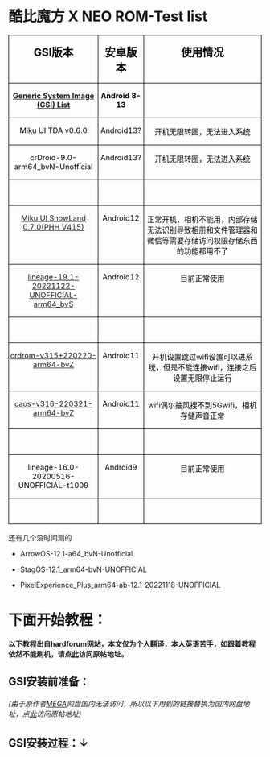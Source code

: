 # 酷比魔方 X NEO ROM-Test list

<table class="MsoNormalTable" border="1" cellspacing="0" cellpadding="0" style="border-collapse:collapse;border:none;mso-border-alt:solid windowtext .5pt;
 mso-padding-alt:0cm 1.5pt 0cm 1.5pt;mso-border-insideh:.5pt solid windowtext;
 mso-border-insidev:.5pt solid windowtext">
 <tbody><tr style="mso-yfti-irow:0;mso-yfti-firstrow:yes;height:18.35pt">
  <td valign="top" style="border:solid windowtext 1.0pt;mso-border-alt:solid windowtext .5pt;
  padding:0cm 1.5pt 0cm 1.5pt;height:18.35pt">
  <p class="MsoNormal" align="center" style="text-align:center;mso-layout-grid-align:
  none;text-autospace:none"><b><span lang="EN-US" style="font-size:16.0pt;
  mso-ascii-font-family:等线;mso-fareast-font-family:等线;mso-bidi-font-family:
  等线;color:black;mso-font-kerning:0pt">GSI</span></b><b><span style="font-size:
  16.0pt;mso-ascii-font-family:等线;mso-fareast-font-family:等线;mso-bidi-font-family:
  等线;color:black;mso-font-kerning:0pt">版本<span lang="EN-US"><o:p></o:p></span></span></b></p>
  </td>
  <td valign="top" style="border:solid windowtext 1.0pt;border-left:none;
  mso-border-left-alt:solid windowtext .5pt;mso-border-alt:solid windowtext .5pt;
  padding:0cm 1.5pt 0cm 1.5pt;height:18.35pt">
  <p class="MsoNormal" align="center" style="text-align:center;mso-layout-grid-align:
  none;text-autospace:none"><span class="GramE"><b><span style="font-size:16.0pt;
  mso-ascii-font-family:等线;mso-fareast-font-family:等线;mso-bidi-font-family:
  等线;color:black;mso-font-kerning:0pt">安卓版本</span></b></span><b><span lang="EN-US" style="font-size:16.0pt;mso-ascii-font-family:等线;mso-fareast-font-family:
  等线;mso-bidi-font-family:等线;color:black;mso-font-kerning:0pt"><o:p></o:p></span></b></p>
  </td>
  <td valign="top" style="border:solid windowtext 1.0pt;border-left:none;
  mso-border-left-alt:solid windowtext .5pt;mso-border-alt:solid windowtext .5pt;
  padding:0cm 1.5pt 0cm 1.5pt;height:18.35pt">
  <p class="MsoNormal" align="center" style="text-align:center;mso-layout-grid-align:
  none;text-autospace:none"><b><span style="font-size:16.0pt;mso-ascii-font-family:
  等线;mso-fareast-font-family:等线;mso-bidi-font-family:等线;color:black;mso-font-kerning:
  0pt">使用情况<span lang="EN-US"><o:p></o:p></span></span></b></p>
  </td>
 </tr>
 <tr style="mso-yfti-irow:1;height:18.0pt">
  <td valign="top" style="border:solid windowtext 1.0pt;border-top:none;
  mso-border-top-alt:solid windowtext .5pt;mso-border-alt:solid windowtext .5pt;
  padding:0cm 1.5pt 0cm 1.5pt;height:18.0pt">
  <p class="MsoNormal" align="center" style="text-align:center;mso-layout-grid-align:
  none;text-autospace:none"><span lang="EN-US"><a href="https://github.com/phhusson/treble_experimentations/wiki/Generic-System-Image-%28GSI%29-list"><b><span style="font-size:11.0pt;mso-ascii-font-family:等线;mso-fareast-font-family:
  等线;mso-bidi-font-family:等线;mso-font-kerning:0pt">Generic System Image (GSI)
  List</span></b></a></span><b><span lang="EN-US" style="font-size:16.0pt;
  mso-ascii-font-family:等线;mso-fareast-font-family:等线;mso-bidi-font-family:
  等线;color:black;mso-font-kerning:0pt"><o:p></o:p></span></b></p>
  </td>
  <td valign="top" style="border-top:none;border-left:none;border-bottom:solid windowtext 1.0pt;
  border-right:solid windowtext 1.0pt;mso-border-top-alt:solid windowtext .5pt;
  mso-border-left-alt:solid windowtext .5pt;mso-border-alt:solid windowtext .5pt;
  padding:0cm 1.5pt 0cm 1.5pt;height:18.0pt">
  <p class="MsoNormal" align="center" style="text-align:center;mso-layout-grid-align:
  none;text-autospace:none"><b><span lang="EN-US" style="font-size:11.0pt;
  mso-ascii-font-family:等线;mso-fareast-font-family:等线;mso-bidi-font-family:
  等线;color:black;mso-font-kerning:0pt">Android 8-13<o:p></o:p></span></b></p>
  </td>
  <td valign="top" style="border-top:none;border-left:none;border-bottom:solid windowtext 1.0pt;
  border-right:solid windowtext 1.0pt;mso-border-top-alt:solid windowtext .5pt;
  mso-border-left-alt:solid windowtext .5pt;mso-border-alt:solid windowtext .5pt;
  padding:0cm 1.5pt 0cm 1.5pt;height:18.0pt">
  <p class="MsoNormal" align="center" style="text-align:center;mso-layout-grid-align:
  none;text-autospace:none"><b><span lang="EN-US" style="font-size:16.0pt;
  mso-ascii-font-family:等线;mso-fareast-font-family:等线;mso-bidi-font-family:
  等线;color:black;mso-font-kerning:0pt"><o:p>&nbsp;</o:p></span></b></p>
  </td>
 </tr>
 <tr style="mso-yfti-irow:2;height:18.0pt">
  <td valign="top" style="border:solid windowtext 1.0pt;border-top:none;
  mso-border-top-alt:solid windowtext .5pt;mso-border-alt:solid windowtext .5pt;
  padding:0cm 1.5pt 0cm 1.5pt;height:18.0pt">
  <p class="MsoNormal" align="center" style="text-align:center;mso-layout-grid-align:
  none;text-autospace:none"><span class="SpellE"><span lang="EN-US" style="font-size:11.0pt;mso-ascii-font-family:等线;mso-fareast-font-family:
  等线;mso-bidi-font-family:等线;color:black;mso-font-kerning:0pt">Miku</span></span><span lang="EN-US" style="font-size:11.0pt;mso-ascii-font-family:等线;mso-fareast-font-family:
  等线;mso-bidi-font-family:等线;color:black;mso-font-kerning:0pt"> UI TDA v0.6.0<o:p></o:p></span></p>
  </td>
  <td valign="top" style="border-top:none;border-left:none;border-bottom:solid windowtext 1.0pt;
  border-right:solid windowtext 1.0pt;mso-border-top-alt:solid windowtext .5pt;
  mso-border-left-alt:solid windowtext .5pt;mso-border-alt:solid windowtext .5pt;
  padding:0cm 1.5pt 0cm 1.5pt;height:18.0pt">
  <p class="MsoNormal" align="center" style="text-align:center;mso-layout-grid-align:
  none;text-autospace:none"><span lang="EN-US" style="font-size:11.0pt;
  mso-ascii-font-family:等线;mso-fareast-font-family:等线;mso-bidi-font-family:
  等线;color:black;mso-font-kerning:0pt">Android13?<o:p></o:p></span></p>
  </td>
  <td valign="top" style="border-top:none;border-left:none;border-bottom:solid windowtext 1.0pt;
  border-right:solid windowtext 1.0pt;mso-border-top-alt:solid windowtext .5pt;
  mso-border-left-alt:solid windowtext .5pt;mso-border-alt:solid windowtext .5pt;
  padding:0cm 1.5pt 0cm 1.5pt;height:18.0pt">
  <p class="MsoNormal" align="center" style="text-align:center;mso-layout-grid-align:
  none;text-autospace:none"><span style="font-size:11.0pt;mso-ascii-font-family:
  等线;mso-fareast-font-family:等线;mso-bidi-font-family:等线;color:black;mso-font-kerning:
  0pt">开机无限转圈，无法进入系统<span lang="EN-US"><o:p></o:p></span></span></p>
  </td>
 </tr>
 <tr style="mso-yfti-irow:3;height:18.0pt">
  <td valign="top" style="border:solid windowtext 1.0pt;border-top:none;
  mso-border-top-alt:solid windowtext .5pt;mso-border-alt:solid windowtext .5pt;
  padding:0cm 1.5pt 0cm 1.5pt;height:18.0pt">
  <p class="MsoNormal" align="center" style="text-align:center;mso-layout-grid-align:
  none;text-autospace:none"><span lang="EN-US" style="font-size:11.0pt;
  mso-ascii-font-family:等线;mso-fareast-font-family:等线;mso-bidi-font-family:
  等线;color:black;mso-font-kerning:0pt">crDroid-9.0-arm64_bvN-Unofficial<o:p></o:p></span></p>
  </td>
  <td valign="top" style="border-top:none;border-left:none;border-bottom:solid windowtext 1.0pt;
  border-right:solid windowtext 1.0pt;mso-border-top-alt:solid windowtext .5pt;
  mso-border-left-alt:solid windowtext .5pt;mso-border-alt:solid windowtext .5pt;
  padding:0cm 1.5pt 0cm 1.5pt;height:18.0pt">
  <p class="MsoNormal" align="center" style="text-align:center;mso-layout-grid-align:
  none;text-autospace:none"><span lang="EN-US" style="font-size:11.0pt;
  mso-ascii-font-family:等线;mso-fareast-font-family:等线;mso-bidi-font-family:
  等线;color:black;mso-font-kerning:0pt">Android13?<o:p></o:p></span></p>
  </td>
  <td valign="top" style="border-top:none;border-left:none;border-bottom:solid windowtext 1.0pt;
  border-right:solid windowtext 1.0pt;mso-border-top-alt:solid windowtext .5pt;
  mso-border-left-alt:solid windowtext .5pt;mso-border-alt:solid windowtext .5pt;
  padding:0cm 1.5pt 0cm 1.5pt;height:18.0pt">
  <p class="MsoNormal" align="center" style="text-align:center;mso-layout-grid-align:
  none;text-autospace:none"><span style="font-size:11.0pt;mso-ascii-font-family:
  等线;mso-fareast-font-family:等线;mso-bidi-font-family:等线;color:black;mso-font-kerning:
  0pt">开机无限转圈，无法进入系统<span lang="EN-US"><o:p></o:p></span></span></p>
  </td>
 </tr>
 <tr style="mso-yfti-irow:4;height:18.0pt">
  <td valign="top" style="border:solid windowtext 1.0pt;border-top:none;
  mso-border-top-alt:solid windowtext .5pt;mso-border-alt:solid windowtext .5pt;
  padding:0cm 1.5pt 0cm 1.5pt;height:18.0pt">
  <p class="MsoNormal" align="center" style="text-align:center;mso-layout-grid-align:
  none;text-autospace:none"><span lang="EN-US" style="font-size:11.0pt;
  mso-ascii-font-family:等线;mso-fareast-font-family:等线;mso-bidi-font-family:
  等线;color:black;mso-font-kerning:0pt"><o:p>&nbsp;</o:p></span></p>
  </td>
  <td valign="top" style="border-top:none;border-left:none;border-bottom:solid windowtext 1.0pt;
  border-right:solid windowtext 1.0pt;mso-border-top-alt:solid windowtext .5pt;
  mso-border-left-alt:solid windowtext .5pt;mso-border-alt:solid windowtext .5pt;
  padding:0cm 1.5pt 0cm 1.5pt;height:18.0pt">
  <p class="MsoNormal" align="center" style="text-align:center;mso-layout-grid-align:
  none;text-autospace:none"><span lang="EN-US" style="font-size:11.0pt;
  mso-ascii-font-family:等线;mso-fareast-font-family:等线;mso-bidi-font-family:
  等线;color:black;mso-font-kerning:0pt"><o:p>&nbsp;</o:p></span></p>
  </td>
  <td valign="top" style="border-top:none;border-left:none;border-bottom:solid windowtext 1.0pt;
  border-right:solid windowtext 1.0pt;mso-border-top-alt:solid windowtext .5pt;
  mso-border-left-alt:solid windowtext .5pt;mso-border-alt:solid windowtext .5pt;
  padding:0cm 1.5pt 0cm 1.5pt;height:18.0pt">
  <p class="MsoNormal" align="center" style="text-align:center;mso-layout-grid-align:
  none;text-autospace:none"><span lang="EN-US" style="font-size:11.0pt;
  mso-ascii-font-family:等线;mso-fareast-font-family:等线;mso-bidi-font-family:
  等线;color:black;mso-font-kerning:0pt"><o:p>&nbsp;</o:p></span></p>
  </td>
 </tr>
 <tr style="mso-yfti-irow:5;height:18.0pt">
  <td valign="top" style="border:solid windowtext 1.0pt;border-top:none;
  mso-border-top-alt:solid windowtext .5pt;mso-border-alt:solid windowtext .5pt;
  padding:0cm 1.5pt 0cm 1.5pt;height:18.0pt">
  <p class="MsoNormal" align="center" style="text-align:center;mso-layout-grid-align:
  none;text-autospace:none"><span lang="EN-US"><a href="https://github.com/xiaoleGun/treble_build_miku/releases/download/0.7.0/MikuUI-SNOWLAND-0.7.0-arm64-ab-20220725-UNOFFICIAL.img.xz"><span style="font-size:11.0pt;mso-ascii-font-family:等线;mso-fareast-font-family:
  等线;mso-bidi-font-family:等线;mso-font-kerning:0pt">Miku UI SnowLand 0.7.0(PHH
  V415)</span></a></span><span lang="EN-US" style="font-size:11.0pt;mso-ascii-font-family:
  等线;mso-fareast-font-family:等线;mso-bidi-font-family:等线;color:black;mso-font-kerning:
  0pt"><o:p></o:p></span></p>
  </td>
  <td valign="top" style="border-top:none;border-left:none;border-bottom:solid windowtext 1.0pt;
  border-right:solid windowtext 1.0pt;mso-border-top-alt:solid windowtext .5pt;
  mso-border-left-alt:solid windowtext .5pt;mso-border-alt:solid windowtext .5pt;
  padding:0cm 1.5pt 0cm 1.5pt;height:18.0pt">
  <p class="MsoNormal" align="center" style="text-align:center;mso-layout-grid-align:
  none;text-autospace:none"><span lang="EN-US" style="font-size:11.0pt;
  mso-ascii-font-family:等线;mso-fareast-font-family:等线;mso-bidi-font-family:
  等线;color:black;mso-font-kerning:0pt">Android12<o:p></o:p></span></p>
  </td>
  <td valign="top" style="border-top:none;border-left:none;border-bottom:solid windowtext 1.0pt;
  border-right:solid windowtext 1.0pt;mso-border-top-alt:solid windowtext .5pt;
  mso-border-left-alt:solid windowtext .5pt;mso-border-alt:solid windowtext .5pt;
  padding:0cm 1.5pt 0cm 1.5pt;height:18.0pt">
  <p class="MsoNormal" align="center" style="text-align:center;mso-layout-grid-align:
  none;text-autospace:none"><span style="font-size:11.0pt;mso-ascii-font-family:
  等线;mso-fareast-font-family:等线;mso-bidi-font-family:等线;color:black;mso-font-kerning:
  0pt">正常开机，相机不能用，内部存储无法识别导致相册和文件管理器<span class="GramE">和微信等</span>需要存储访问权限存储东西的功能都用不了<span lang="EN-US"><o:p></o:p></span></span></p>
  </td>
 </tr>
 <tr style="mso-yfti-irow:6;height:18.0pt">
  <td valign="top" style="border:solid windowtext 1.0pt;border-top:none;
  mso-border-top-alt:solid windowtext .5pt;mso-border-alt:solid windowtext .5pt;
  padding:0cm 1.5pt 0cm 1.5pt;height:18.0pt">
  <p class="MsoNormal" align="center" style="text-align:center;mso-layout-grid-align:
  none;text-autospace:none"><span lang="EN-US"><a href="https://jaist.dl.sourceforge.net/project/andyyan-gsi/lineage-19.x/lineage-19.1-20221122-UNOFFICIAL-arm64_bvS.img.xz"><span style="font-size:11.0pt;mso-ascii-font-family:等线;mso-fareast-font-family:
  等线;mso-bidi-font-family:等线;mso-font-kerning:0pt">lineage-19.1-20221122-UNOFFICIAL-arm64_bvS</span></a></span><span lang="EN-US" style="font-size:11.0pt;mso-ascii-font-family:等线;mso-fareast-font-family:
  等线;mso-bidi-font-family:等线;color:black;mso-font-kerning:0pt"><o:p></o:p></span></p>
  </td>
  <td valign="top" style="border-top:none;border-left:none;border-bottom:solid windowtext 1.0pt;
  border-right:solid windowtext 1.0pt;mso-border-top-alt:solid windowtext .5pt;
  mso-border-left-alt:solid windowtext .5pt;mso-border-alt:solid windowtext .5pt;
  padding:0cm 1.5pt 0cm 1.5pt;height:18.0pt">
  <p class="MsoNormal" align="center" style="text-align:center;mso-layout-grid-align:
  none;text-autospace:none"><span lang="EN-US" style="font-size:11.0pt;
  mso-ascii-font-family:等线;mso-fareast-font-family:等线;mso-bidi-font-family:
  等线;color:black;mso-font-kerning:0pt">Android12<o:p></o:p></span></p>
  </td>
  <td valign="top" style="border-top:none;border-left:none;border-bottom:solid windowtext 1.0pt;
  border-right:solid windowtext 1.0pt;mso-border-top-alt:solid windowtext .5pt;
  mso-border-left-alt:solid windowtext .5pt;mso-border-alt:solid windowtext .5pt;
  padding:0cm 1.5pt 0cm 1.5pt;height:18.0pt">
  <p class="MsoNormal" align="center" style="text-align:center;mso-layout-grid-align:
  none;text-autospace:none"><span style="font-size:11.0pt;mso-ascii-font-family:
  等线;mso-fareast-font-family:等线;mso-bidi-font-family:等线;color:black;mso-font-kerning:
  0pt">目前正常使用<span lang="EN-US"><o:p></o:p></span></span></p>
  </td>
 </tr>
 <tr style="mso-yfti-irow:7;height:18.0pt">
  <td valign="top" style="border:solid windowtext 1.0pt;border-top:none;
  mso-border-top-alt:solid windowtext .5pt;mso-border-alt:solid windowtext .5pt;
  padding:0cm 1.5pt 0cm 1.5pt;height:18.0pt">
  <p class="MsoNormal" align="center" style="text-align:center;mso-layout-grid-align:
  none;text-autospace:none"><span lang="EN-US" style="font-size:11.0pt;
  mso-ascii-font-family:等线;mso-fareast-font-family:等线;mso-bidi-font-family:
  等线;color:black;mso-font-kerning:0pt"><o:p>&nbsp;</o:p></span></p>
  </td>
  <td valign="top" style="border-top:none;border-left:none;border-bottom:solid windowtext 1.0pt;
  border-right:solid windowtext 1.0pt;mso-border-top-alt:solid windowtext .5pt;
  mso-border-left-alt:solid windowtext .5pt;mso-border-alt:solid windowtext .5pt;
  padding:0cm 1.5pt 0cm 1.5pt;height:18.0pt">
  <p class="MsoNormal" align="center" style="text-align:center;mso-layout-grid-align:
  none;text-autospace:none"><span lang="EN-US" style="font-size:11.0pt;
  mso-ascii-font-family:等线;mso-fareast-font-family:等线;mso-bidi-font-family:
  等线;color:black;mso-font-kerning:0pt"><o:p>&nbsp;</o:p></span></p>
  </td>
  <td valign="top" style="border-top:none;border-left:none;border-bottom:solid windowtext 1.0pt;
  border-right:solid windowtext 1.0pt;mso-border-top-alt:solid windowtext .5pt;
  mso-border-left-alt:solid windowtext .5pt;mso-border-alt:solid windowtext .5pt;
  padding:0cm 1.5pt 0cm 1.5pt;height:18.0pt">
  <p class="MsoNormal" align="center" style="text-align:center;mso-layout-grid-align:
  none;text-autospace:none"><span lang="EN-US" style="font-size:11.0pt;
  mso-ascii-font-family:等线;mso-fareast-font-family:等线;mso-bidi-font-family:
  等线;color:black;mso-font-kerning:0pt"><o:p>&nbsp;</o:p></span></p>
  </td>
 </tr>
 <tr style="mso-yfti-irow:8;height:18.0pt">
  <td valign="top" style="border:solid windowtext 1.0pt;border-top:none;
  mso-border-top-alt:solid windowtext .5pt;mso-border-alt:solid windowtext .5pt;
  padding:0cm 1.5pt 0cm 1.5pt;height:18.0pt">
  <p class="MsoNormal" align="center" style="text-align:center;mso-layout-grid-align:
  none;text-autospace:none"><span lang="EN-US"><a href="https://master.dl.sourceforge.net/project/treblerom/crDRom11/2022.02.20/crdrom-v315%2B220220-arm64-bvZ.img.xz?viasf=1"><span style="font-size:11.0pt;mso-ascii-font-family:等线;mso-fareast-font-family:
  等线;mso-bidi-font-family:等线;mso-font-kerning:0pt">crdrom-v315+220220-arm64-bvZ</span></a></span><span lang="EN-US" style="font-size:11.0pt;mso-ascii-font-family:等线;mso-fareast-font-family:
  等线;mso-bidi-font-family:等线;color:black;mso-font-kerning:0pt"><o:p></o:p></span></p>
  </td>
  <td valign="top" style="border-top:none;border-left:none;border-bottom:solid windowtext 1.0pt;
  border-right:solid windowtext 1.0pt;mso-border-top-alt:solid windowtext .5pt;
  mso-border-left-alt:solid windowtext .5pt;mso-border-alt:solid windowtext .5pt;
  padding:0cm 1.5pt 0cm 1.5pt;height:18.0pt">
  <p class="MsoNormal" align="center" style="text-align:center;mso-layout-grid-align:
  none;text-autospace:none"><span lang="EN-US" style="font-size:11.0pt;
  mso-ascii-font-family:等线;mso-fareast-font-family:等线;mso-bidi-font-family:
  等线;color:black;mso-font-kerning:0pt">Android11<o:p></o:p></span></p>
  </td>
  <td valign="top" style="border-top:none;border-left:none;border-bottom:solid windowtext 1.0pt;
  border-right:solid windowtext 1.0pt;mso-border-top-alt:solid windowtext .5pt;
  mso-border-left-alt:solid windowtext .5pt;mso-border-alt:solid windowtext .5pt;
  padding:0cm 1.5pt 0cm 1.5pt;height:18.0pt">
  <p class="MsoNormal" align="center" style="text-align:center;mso-layout-grid-align:
  none;text-autospace:none"><span style="font-size:11.0pt;mso-ascii-font-family:
  等线;mso-fareast-font-family:等线;mso-bidi-font-family:等线;color:black;mso-font-kerning:
  0pt">开机设置跳过<span class="SpellE"><span lang="EN-US">wifi</span></span>设置可以进系统，但是不能连接<span class="SpellE"><span lang="EN-US">wifi</span></span>，连接之后设置无限停止运行<span lang="EN-US"><o:p></o:p></span></span></p>
  </td>
 </tr>
 <tr style="mso-yfti-irow:9;height:18.0pt">
  <td valign="top" style="border:solid windowtext 1.0pt;border-top:none;
  mso-border-top-alt:solid windowtext .5pt;mso-border-alt:solid windowtext .5pt;
  padding:0cm 1.5pt 0cm 1.5pt;height:18.0pt">
  <p class="MsoNormal" align="center" style="text-align:center;mso-layout-grid-align:
  none;text-autospace:none"><span lang="EN-US"><a href="https://jaist.dl.sourceforge.net/project/treblerom/CAOS11/2022.03.21/caos-v316-220321-arm64-bvZ.img.xz"><span style="font-size:11.0pt;mso-ascii-font-family:等线;mso-fareast-font-family:
  等线;mso-bidi-font-family:等线;mso-font-kerning:0pt">caos-v316-220321-arm64-bvZ</span></a></span><span lang="EN-US" style="font-size:11.0pt;mso-ascii-font-family:等线;mso-fareast-font-family:
  等线;mso-bidi-font-family:等线;color:black;mso-font-kerning:0pt"><o:p></o:p></span></p>
  </td>
  <td valign="top" style="border-top:none;border-left:none;border-bottom:solid windowtext 1.0pt;
  border-right:solid windowtext 1.0pt;mso-border-top-alt:solid windowtext .5pt;
  mso-border-left-alt:solid windowtext .5pt;mso-border-alt:solid windowtext .5pt;
  padding:0cm 1.5pt 0cm 1.5pt;height:18.0pt">
  <p class="MsoNormal" align="center" style="text-align:center;mso-layout-grid-align:
  none;text-autospace:none"><span lang="EN-US" style="font-size:11.0pt;
  mso-ascii-font-family:等线;mso-fareast-font-family:等线;mso-bidi-font-family:
  等线;color:black;mso-font-kerning:0pt">Android11<o:p></o:p></span></p>
  </td>
  <td valign="top" style="border-top:none;border-left:none;border-bottom:solid windowtext 1.0pt;
  border-right:solid windowtext 1.0pt;mso-border-top-alt:solid windowtext .5pt;
  mso-border-left-alt:solid windowtext .5pt;mso-border-alt:solid windowtext .5pt;
  padding:0cm 1.5pt 0cm 1.5pt;height:18.0pt">
  <p class="MsoNormal" align="center" style="text-align:center;mso-layout-grid-align:
  none;text-autospace:none"><span class="SpellE"><span lang="EN-US" style="font-size:11.0pt;mso-ascii-font-family:等线;mso-fareast-font-family:
  等线;mso-bidi-font-family:等线;color:black;mso-font-kerning:0pt">wifi</span></span><span style="font-size:11.0pt;mso-ascii-font-family:等线;mso-fareast-font-family:
  等线;mso-bidi-font-family:等线;color:black;mso-font-kerning:0pt">偶尔抽风搜不到<span lang="EN-US">5Gwifi</span>，相机存储声音正常<span lang="EN-US"><o:p></o:p></span></span></p>
  </td>
 </tr>
 <tr style="mso-yfti-irow:10;height:18.0pt">
  <td valign="top" style="border:solid windowtext 1.0pt;border-top:none;
  mso-border-top-alt:solid windowtext .5pt;mso-border-alt:solid windowtext .5pt;
  padding:0cm 1.5pt 0cm 1.5pt;height:18.0pt">
  <p class="MsoNormal" align="center" style="text-align:center;mso-layout-grid-align:
  none;text-autospace:none"><span lang="EN-US" style="font-size:11.0pt;
  mso-ascii-font-family:等线;mso-fareast-font-family:等线;mso-bidi-font-family:
  等线;color:black;mso-font-kerning:0pt"><o:p>&nbsp;</o:p></span></p>
  </td>
  <td valign="top" style="border-top:none;border-left:none;border-bottom:solid windowtext 1.0pt;
  border-right:solid windowtext 1.0pt;mso-border-top-alt:solid windowtext .5pt;
  mso-border-left-alt:solid windowtext .5pt;mso-border-alt:solid windowtext .5pt;
  padding:0cm 1.5pt 0cm 1.5pt;height:18.0pt">
  <p class="MsoNormal" align="center" style="text-align:center;mso-layout-grid-align:
  none;text-autospace:none"><span lang="EN-US" style="font-size:11.0pt;
  mso-ascii-font-family:等线;mso-fareast-font-family:等线;mso-bidi-font-family:
  等线;color:black;mso-font-kerning:0pt"><o:p>&nbsp;</o:p></span></p>
  </td>
  <td valign="top" style="border-top:none;border-left:none;border-bottom:solid windowtext 1.0pt;
  border-right:solid windowtext 1.0pt;mso-border-top-alt:solid windowtext .5pt;
  mso-border-left-alt:solid windowtext .5pt;mso-border-alt:solid windowtext .5pt;
  padding:0cm 1.5pt 0cm 1.5pt;height:18.0pt">
  <p class="MsoNormal" align="center" style="text-align:center;mso-layout-grid-align:
  none;text-autospace:none"><span lang="EN-US" style="font-size:11.0pt;
  mso-ascii-font-family:等线;mso-fareast-font-family:等线;mso-bidi-font-family:
  等线;color:black;mso-font-kerning:0pt"><o:p>&nbsp;</o:p></span></p>
  </td>
 </tr>
 <tr style="mso-yfti-irow:11;height:18.0pt">
  <td valign="top" style="border:solid windowtext 1.0pt;border-top:none;
  mso-border-top-alt:solid windowtext .5pt;mso-border-alt:solid windowtext .5pt;
  padding:0cm 1.5pt 0cm 1.5pt;height:18.0pt">
  <p class="MsoNormal" align="center" style="text-align:center;mso-layout-grid-align:
  none;text-autospace:none"><span lang="EN-US" style="font-size:11.0pt;
  mso-ascii-font-family:等线;mso-fareast-font-family:等线;mso-bidi-font-family:
  等线;color:black;mso-font-kerning:0pt">lineage-16.0-20200516-UNOFFICIAL-t1009<o:p></o:p></span></p>
  </td>
  <td valign="top" style="border-top:none;border-left:none;border-bottom:solid windowtext 1.0pt;
  border-right:solid windowtext 1.0pt;mso-border-top-alt:solid windowtext .5pt;
  mso-border-left-alt:solid windowtext .5pt;mso-border-alt:solid windowtext .5pt;
  padding:0cm 1.5pt 0cm 1.5pt;height:18.0pt">
  <p class="MsoNormal" align="center" style="text-align:center;mso-layout-grid-align:
  none;text-autospace:none"><span lang="EN-US" style="font-size:11.0pt;
  mso-ascii-font-family:等线;mso-fareast-font-family:等线;mso-bidi-font-family:
  等线;color:black;mso-font-kerning:0pt">Android9<o:p></o:p></span></p>
  </td>
  <td valign="top" style="border-top:none;border-left:none;border-bottom:solid windowtext 1.0pt;
  border-right:solid windowtext 1.0pt;mso-border-top-alt:solid windowtext .5pt;
  mso-border-left-alt:solid windowtext .5pt;mso-border-alt:solid windowtext .5pt;
  padding:0cm 1.5pt 0cm 1.5pt;height:18.0pt">
  <p class="MsoNormal" align="center" style="text-align:center;mso-layout-grid-align:
  none;text-autospace:none"><span style="font-size:11.0pt;mso-ascii-font-family:
  等线;mso-fareast-font-family:等线;mso-bidi-font-family:等线;color:black;mso-font-kerning:
  0pt">目前正常使用<span lang="EN-US"><o:p></o:p></span></span></p>
  </td>
 </tr>
 <tr style="mso-yfti-irow:12;mso-yfti-lastrow:yes;height:18.0pt">
  <td valign="top" style="border:solid windowtext 1.0pt;border-top:none;
  mso-border-top-alt:solid windowtext .5pt;mso-border-alt:solid windowtext .5pt;
  padding:0cm 1.5pt 0cm 1.5pt;height:18.0pt">
  <p class="MsoNormal" align="center" style="text-align:center;mso-layout-grid-align:
  none;text-autospace:none"><span lang="EN-US" style="font-size:11.0pt;
  mso-ascii-font-family:等线;mso-fareast-font-family:等线;mso-bidi-font-family:
  等线;color:black;mso-font-kerning:0pt"><o:p>&nbsp;</o:p></span></p>
  </td>
  <td valign="top" style="border-top:none;border-left:none;border-bottom:solid windowtext 1.0pt;
  border-right:solid windowtext 1.0pt;mso-border-top-alt:solid windowtext .5pt;
  mso-border-left-alt:solid windowtext .5pt;mso-border-alt:solid windowtext .5pt;
  padding:0cm 1.5pt 0cm 1.5pt;height:18.0pt">
  <p class="MsoNormal" align="center" style="text-align:center;mso-layout-grid-align:
  none;text-autospace:none"><span lang="EN-US" style="font-size:11.0pt;
  mso-ascii-font-family:等线;mso-fareast-font-family:等线;mso-bidi-font-family:
  等线;color:black;mso-font-kerning:0pt"><o:p>&nbsp;</o:p></span></p>
  </td>
  <td valign="top" style="border-top:none;border-left:none;border-bottom:solid windowtext 1.0pt;
  border-right:solid windowtext 1.0pt;mso-border-top-alt:solid windowtext .5pt;
  mso-border-left-alt:solid windowtext .5pt;mso-border-alt:solid windowtext .5pt;
  padding:0cm 1.5pt 0cm 1.5pt;height:18.0pt">
  <p class="MsoNormal" align="center" style="text-align:center;mso-layout-grid-align:
  none;text-autospace:none"><span lang="EN-US" style="font-size:11.0pt;
  mso-ascii-font-family:等线;mso-fareast-font-family:等线;mso-bidi-font-family:
  等线;color:black;mso-font-kerning:0pt"><o:p>&nbsp;</o:p></span></p>
  </td>
 </tr>
</tbody></table>

还有几个没时间测的

- ArrowOS-12.1-a64_bvN-Unofficial

- StagOS-12.1_arm64-bvN-UNOFFICIAL

- PixelExperience_Plus_arm64-ab-12.1-20221118-UNOFFICIAL



# 下面开始教程：

**以下教程出自hardforum网站，本文仅为个人翻译，本人英语苦手，如跟着教程依然不能刷机，请点[此](https://hardforum.com/threads/alldocube-x-neo.1998171/)访问原帖地址。**

## GSI安装前准备：

###### (由于原作者[MEGA](https://mega.nz/folder/T8EASYRa#SJOqxo75C0MZ59t7sqYW9A/file/H1VgQZqJ)网盘国内无法访问，所以以下用到的链接替换为国内网盘地址，点[此](https://hardforum.com/threads/alldocube-x-neo.1998171/)访问原帖地址)



## GSI安装过程：↓
